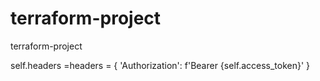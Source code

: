 # terraform-project
terraform-project

self.headers =headers = {
            'Authorization': f'Bearer {self.access_token}'
             }
